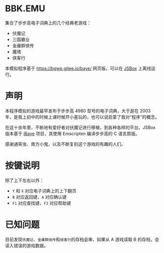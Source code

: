 # BBK.EMU

集合了步步高电子词典上的几个经典老游戏：

- 伏魔记
- 三国霸业
- 金庸群侠传
- 魔塔
- 侠客行

本模拟程序基于 https://bgwp.gitee.io/baye/ 网页版，可以在 [JSBox](https://apps.apple.com/cn/app/id1312014438) 上离线运行。

# 声明

本程序模拟的游戏最早发布于步步高 4980 型号的电子词典，大于是在 2003 年，是我上初中的时候上课时候开小差玩的，也可以说启蒙了我对“程序”的概念。

在这十余年里，不断地有爱好者对伏魔记进行移植，到各种各样的平台。JSBox 版本基于 [iBaye](https://gitee.com/bgwp/iBaye) 项目，其使用 Emscripten 编译步步高的 C 语言原版。

感谢通宵虫、南方小鬼，以及不断复刻这个游戏的有趣的人们。

# 按键说明

除了上下左右以外：

- `Y` 和 `X` 对应电子词典上的上下翻页
- `B` 对应返回键，`A` 对应确认键
- `F1` 对应查找键，`F2` 对应帮助键

# 已知问题

目前发现`伏魔记`、`金庸群侠传`和`侠客行`的存档会串，如果从 A 游戏读取 B 的存档，会读入错误的游戏数据。